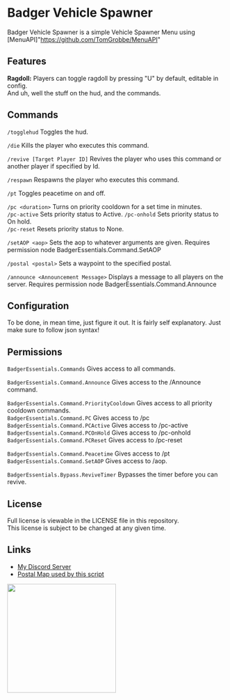 # Badger Vehicle Spawner
Badger Vehicle Spawner is a simple Vehicle Spawner Menu using [MenuAPI]"https://github.com/TomGrobbe/MenuAPI"

## Features
**Ragdoll:** Players can toggle ragdoll by pressing "U" by default, editable in config.  
And uh, well the stuff on the hud, and the commands.  

## Commands
`/togglehud` Toggles the hud.

`/die` Kills the player who executes this command.

`/revive [Target Player ID]` Revives the player who uses this command or another player if specified by Id.

`/respawn` Respawns the player who executes this command.

`/pt` Toggles peacetime on and off.

`/pc <duration>` Turns on priority cooldown for a set time in minutes.  
`/pc-active` Sets priority status to Active.
`/pc-onhold` Sets priority status to On hold.  
`/pc-reset` Resets priority status to None.

`/setAOP <aop>` Sets the aop to whatever arguments are given. Requires permission node BadgerEssentials.Command.SetAOP

`/postal <postal>` Sets a waypoint to the specified postal.

`/announce <Announcement Message>` Displays a message to all players on the server. Requires permission node BadgerEssentials.Command.Announce  

## Configuration
To be done, in mean time, just figure it out. It is fairly self explanatory. Just make sure to follow json syntax!

## Permissions
`BadgerEssentials.Commands` Gives access to all commands.

`BadgerEssentials.Command.Announce` Gives access to the /Announce command.  

`BadgerEssentials.Command.PriorityCooldown` Gives access to all priority cooldown commands.  
`BadgerEssentials.Command.PC` Gives access to /pc  
`BadgerEssentials.Command.PCActive` Gives access to /pc-active   
`BadgerEssentials.Command.PCOnHold` Gives access to /pc-onhold  
`BadgerEssentials.Command.PCReset` Gives access to /pc-reset  


`BadgerEssentials.Command.Peacetime` Gives access to /pt  
`BadgerEssentials.Command.SetAOP` Gives access to /aop.  

`BadgerEssentials.Bypass.ReviveTimer` Bypasses the timer before you can revive.    

## License
Full license is viewable in the LICENSE file in this repository.  
This license is subject to be changed at any given time.

## Links
- [My Discord Server](https://discord.gg/TFCQE8d)
- [Postal Map used by this script](https://github.com/ocrp/postal_map/)

<a href="https://discord.com/invite/TFCQE8d"><img src="https://github.com/ChonkyBadger/ChonkyBadger/blob/main/Badger%20Icon.jpg" allign="left" width="250" >
